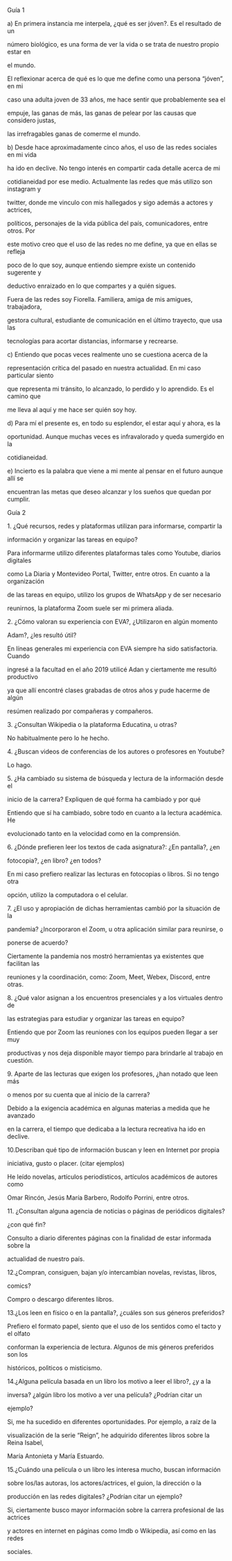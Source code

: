 ﻿Guía 1

a) En primera instancia me interpela, ¿qué es ser jóven?. Es el resultado de un

número biológico, es una forma de ver la vida o se trata de nuestro propio estar en

el mundo.

El reflexionar acerca de qué es lo que me define como una persona “jóven”, en mi

caso una adulta joven de 33 años, me hace sentir que probablemente sea el

empuje, las ganas de más, las ganas de pelear por las causas que considero justas,

las irrefragables ganas de comerme el mundo.

b) Desde hace aproximadamente cinco años, el uso de las redes sociales en mi vida

ha ido en declive. No tengo interés en compartir cada detalle acerca de mi

cotidianeidad por ese medio. Actualmente las redes que más utilizo son instagram y

twitter, donde me vinculo con mis hallegados y sigo además a actores y actrices,

políticos, personajes de la vida pública del país, comunicadores, entre otros. Por

este motivo creo que el uso de las redes no me define, ya que en ellas se refleja

poco de lo que soy, aunque entiendo siempre existe un contenido sugerente y

deductivo enraizado en lo que compartes y a quién sigues.

Fuera de las redes soy Fiorella. Familiera, amiga de mis amigues, trabajadora,

gestora cultural, estudiante de comunicación en el último trayecto, que usa las

tecnologías para acortar distancias, informarse y recrearse.

c) Entiendo que pocas veces realmente uno se cuestiona acerca de la

representación crítica del pasado en nuestra actualidad. En mi caso particular siento

que representa mi tránsito, lo alcanzado, lo perdido y lo aprendido. Es el camino que

me lleva al aquí y me hace ser quién soy hoy.

d) Para mí el presente es, en todo su esplendor, el estar aquí y ahora, es la

oportunidad. Aunque muchas veces es infravalorado y queda sumergido en la

cotidianeidad.

e) Incierto es la palabra que viene a mi mente al pensar en el futuro aunque allí se

encuentran las metas que deseo alcanzar y los sueños que quedan por cumplir.



Guía 2

1\. ¿Qué recursos, redes y plataformas utilizan para informarse, compartir la

información y organizar las tareas en equipo?

Para informarme utilizo diferentes plataformas tales como Youtube, diarios digitales

como La Diaria y Montevideo Portal, Twitter, entre otros. En cuanto a la organización

de las tareas en equipo, utilizo los grupos de WhatsApp y de ser necesario

reunirnos, la plataforma Zoom suele ser mi primera aliada.

2\. ¿Cómo valoran su experiencia con EVA?, ¿Utilizaron en algún momento

Adam?, ¿les resultó útil?

En líneas generales mi experiencia con EVA siempre ha sido satisfactoria. Cuando

ingresé a la facultad en el año 2019 utilicé Adan y ciertamente me resultó productivo

ya que allí encontré clases grabadas de otros años y pude hacerme de algún

resúmen realizado por compañeras y compañeros.

3\. ¿Consultan Wikipedia o la plataforma Educatina, u otras?

No habitualmente pero lo he hecho.

4\. ¿Buscan videos de conferencias de los autores o profesores en Youtube?

Lo hago.

5\. ¿Ha cambiado su sistema de búsqueda y lectura de la información desde el

inicio de la carrera? Expliquen de qué forma ha cambiado y por qué

Entiendo que sí ha cambiado, sobre todo en cuanto a la lectura académica. He

evolucionado tanto en la velocidad como en la comprensión.

6\. ¿Dónde prefieren leer los textos de cada asignatura?: ¿En pantalla?, ¿en

fotocopia?, ¿en libro? ¿en todos?

En mi caso prefiero realizar las lecturas en fotocopias o libros. Si no tengo otra

opción, utilizo la computadora o el celular.

7\. ¿El uso y apropiación de dichas herramientas cambió por la situación de la

pandemia? ¿Incorporaron el Zoom, u otra aplicación similar para reunirse, o

ponerse de acuerdo?

Ciertamente la pandemia nos mostró herramientas ya existentes que facilitan las

reuniones y la coordinación, como: Zoom, Meet, Webex, Discord, entre otras.

8\. ¿Qué valor asignan a los encuentros presenciales y a los virtuales dentro de

las estrategias para estudiar y organizar las tareas en equipo?

Entiendo que por Zoom las reuniones con los equipos pueden llegar a ser muy

productivas y nos deja disponible mayor tiempo para brindarle al trabajo en cuestión.

9\. Aparte de las lecturas que exigen los profesores, ¿han notado que leen más

o menos por su cuenta que al inicio de la carrera?

Debido a la exigencia académica en algunas materias a medida que he avanzado

en la carrera, el tiempo que dedicaba a la lectura recreativa ha ido en declive.

10\.Describan qué tipo de información buscan y leen en Internet por propia

iniciativa, gusto o placer. (citar ejemplos)

He leído novelas, artículos periodísticos, artículos académicos de autores como

Omar Rincón, Jesús María Barbero, Rodolfo Porrini, entre otros.

11\. ¿Consultan alguna agencia de noticias o páginas de periódicos digitales?

¿con qué fin?

Consulto a diario diferentes páginas con la finalidad de estar informada sobre la

actualidad de nuestro país.

12\.¿Compran, consiguen, bajan y/o intercambian novelas, revistas, libros,

comics?

Compro o descargo diferentes libros.

13\.¿Los leen en físico o en la pantalla?, ¿cuáles son sus géneros preferidos?

Prefiero el formato papel, siento que el uso de los sentidos como el tacto y el olfato

conforman la experiencia de lectura. Algunos de mis géneros preferidos son los

históricos, polìticos o misticismo.

14\.¿Alguna película basada en un libro los motivo a leer el libro?, ¿y a la

inversa? ¿algún libro los motivo a ver una película? ¿Podrían citar un

ejemplo?

Si, me ha sucedido en diferentes oportunidades. Por ejemplo, a raíz de la

visualización de la serie “Reign”, he adquirido diferentes libros sobre la Reina Isabel,

María Antonieta y María Estuardo.

15\.¿Cuándo una película o un libro les interesa mucho, buscan información

sobre los/las autoras, los actores/actrices, el guion, la dirección o la

producción en las redes digitales? ¿Podrían citar un ejemplo?

Si, ciertamente busco mayor información sobre la carrera profesional de las actrices

y actores en internet en páginas como Imdb o Wikipedia, así como en las redes

sociales.


